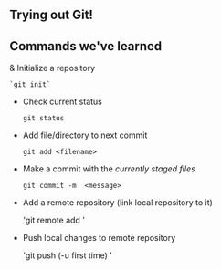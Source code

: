 Trying out Git!
----

## Commands we've learned


& Initialize a repository

	`git init`

* Check current status

	`git status`

* Add file/directory to next commit

	`git add <filename>`

* Make a commit with the *currently staged files*

	`git commit -m  <message>`

* Add a remote repository (link local repository to it)

	'git remote add <remote name> <url>'

* Push local changes to remote repository

	'git push (-u first time) <remote name> <branch>'